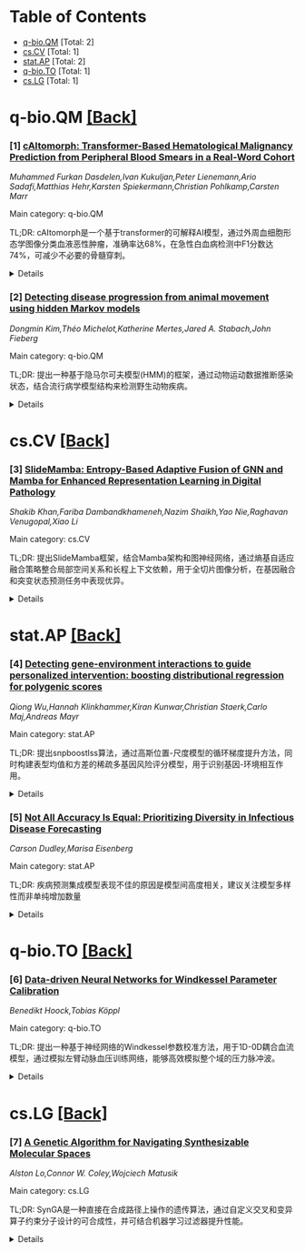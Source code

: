 <div id=toc></div>

# Table of Contents

- [q-bio.QM](#q-bio.QM) [Total: 2]
- [cs.CV](#cs.CV) [Total: 1]
- [stat.AP](#stat.AP) [Total: 2]
- [q-bio.TO](#q-bio.TO) [Total: 1]
- [cs.LG](#cs.LG) [Total: 1]


<div id='q-bio.QM'></div>

# q-bio.QM [[Back]](#toc)

### [1] [cAItomorph: Transformer-Based Hematological Malignancy Prediction from Peripheral Blood Smears in a Real-Word Cohort](https://arxiv.org/abs/2509.20402)
*Muhammed Furkan Dasdelen,Ivan Kukuljan,Peter Lienemann,Ario Sadafi,Matthias Hehr,Karsten Spiekermann,Christian Pohlkamp,Carsten Marr*

Main category: q-bio.QM

TL;DR: cAItomorph是一个基于transformer的可解释AI模型，通过外周血细胞形态学图像分类血液恶性肿瘤，准确率达68%，在急性白血病检测中F1分数达74%，可减少不必要的骨髓穿刺。


<details>
  <summary>Details</summary>
Motivation: 外周血涂片是诊断血液肿瘤的重要工具，但由于肿瘤转化通常发生在骨髓，可能无法在外周血中检测到异常，这带来了诊断挑战。

Method: 使用基于DinoBloom血液学基础模型的transformer架构，对6115名患者和495名健康对照的外周血单细胞图像进行编码和聚合，分为22个详细类别和7个粗类别。

Result: 在7种疾病分类中总体准确率为68±1%，急性白血病F1分数74±2%，骨髓增殖性肿瘤75±3%，无恶性肿瘤82±3%。前2预测准确率提升至84±1%。

Conclusion: 该研究展示了AI辅助诊断在血液恶性肿瘤中的潜力，基于真实世界数据训练的模型可提高诊断准确性并减少侵入性操作。

Abstract: Peripheral blood smears remain a cornerstone in the diagnosis of
hematological neoplasms, offering rapid and valuable insights that inform
subsequent diagnostic steps. However, since neoplastic transformations
typically arise in the bone marrow, they may not manifest as detectable
aberrations in peripheral blood, presenting a diagnostic challenge. In this
paper, we introduce cAItomorph, an explainable transformer-based AI model,
trained to classify hematological malignancies based on peripheral blood
cytomorphology. Our data comprises peripheral blood single-cell images from
6115 patients with diagnoses confirmed by cytomorphology, cytogenetics,
molecular genetics, and immunophenotyping from bone marrow samples, and 495
healthy controls, categorized into 22 detailed and 7 coarse classes. cAItomorph
leverages the DinoBloom hematology foundation model and aggregates image
encodings via a transformer-based architecture into a single vector. It
achieves an overall accuracy of 68$\pm$1% (mean$\pm$s.d., 5-fold
cross-validation) in 7-disease classification, with F1 scores of 74$\pm$2% for
acute leukemia, 75$\pm$3% for myeloproliferative neoplasms and 82$\pm$3% for no
malignancy cases. The overall accuracy increases to 84$\pm$1% in top-2
predictions. By analyzing multi-head attentions, we demonstrate clinically
relevant cell-level attentions and pixel-level heatmaps. Moreover, our model's
calibrated prediction probabilities reduced the false discovery rate from 13.8%
to 12% without missing any acute leukemia cases, thereby decreasing the number
of unnecessary bone marrow aspirations. Our code, test data, and model weights
are publicly available to ensure reproducibility. This study highlights the
potential of AI-assisted diagnostics in hematological malignancies,
illustrating how models trained on real-world data could enhance diagnostic
accuracy and reduce invasive procedures.

</details>


### [2] [Detecting disease progression from animal movement using hidden Markov models](https://arxiv.org/abs/2509.21132)
*Dongmin Kim,Théo Michelot,Katherine Mertes,Jared A. Stabach,John Fieberg*

Main category: q-bio.QM

TL;DR: 提出一种基于隐马尔可夫模型(HMM)的框架，通过动物运动数据推断感染状态，结合流行病学模型结构来检测野生动物疾病。


<details>
  <summary>Details</summary>
Motivation: 野生动物感染数据难以获取，但病原体感染会改变宿主运动行为，因此可通过动物轨迹推断感染状态，这对野生动物疾病监测和种群管理至关重要。

Method: 使用隐马尔可夫模型(HMM)框架，将观察到的运动行为与未观察到的感染状态联系起来，结合流行病学模型结构，包括约束转移概率、协变量效应和多尺度转换的分层HMM。

Result: 与兽医诊断报告对比显示，具有流行病学约束的HMM成功识别了感染相关的运动减少，而无约束模型未能捕捉疾病进展。模拟显示约束HMM能准确分类易感、感染和恢复状态。

Conclusion: 该框架为从运动数据检测感染提供了可转移的方法，可增强野生动物疾病监测，指导种群管理，并改善对疾病动态的理解。

Abstract: Understanding disease dynamics is crucial for managing wildlife populations
and assessing spillover risk to domestic animals and humans, but infection data
on free-ranging animals are difficult to obtain. Because pathogen and parasite
infections can alter host movement, infection status may be inferred from
animal trajectories. We present a hidden Markov model (HMM) framework that
links observed movement behaviors to unobserved infection states, consistent
with epidemiological compartmental models (e.g., susceptible, infected,
recovered, dead). Using movement data from 84 reintroduced scimitar-horned oryx
(Oryx dammah), 38 confirmed dead in the field and 6 sampled for disease
testing, we demonstrate how HMMs can incorporate epidemiological structure
through (1) constrained transition probabilities (e.g., to preclude or allow
recovery), (2) covariate effects on transmission, and (3) hierarchically
structured HMMs (HHMMs) for multi-scale transitions. Comparing veterinary
diagnostic reports with model outputs, we found that HMMs with epidemiological
constraints successfully identified infection-associated reductions in
movement, whereas unconstrained models failed to capture disease progression.
Simulations further showed that constrained HMMs accurately classified
susceptible, infected, and recovered states. By illustrating flexible
formulations and a workflow for model selection, we provide a transferable
approach for detecting infection from movement data. This framework can enhance
wildlife disease surveillance, guide population management, and improve
understanding of disease dynamics.

</details>


<div id='cs.CV'></div>

# cs.CV [[Back]](#toc)

### [3] [SlideMamba: Entropy-Based Adaptive Fusion of GNN and Mamba for Enhanced Representation Learning in Digital Pathology](https://arxiv.org/abs/2509.21239)
*Shakib Khan,Fariba Dambandkhameneh,Nazim Shaikh,Yao Nie,Raghavan Venugopal,Xiao Li*

Main category: cs.CV

TL;DR: 提出SlideMamba框架，结合Mamba架构和图神经网络，通过熵基自适应融合策略整合局部空间关系和长程上下文依赖，用于全切片图像分析，在基因融合和突变状态预测任务中表现优异。


<details>
  <summary>Details</summary>
Motivation: 计算病理学需要从全切片图像中提取有意义的表示来支持临床和生物学任务，现有方法在捕捉局部空间关系和长程上下文依赖方面存在局限。

Method: 集成Mamba架构（擅长捕捉长程全局依赖）和图神经网络（强调细粒度短程空间交互），引入基于熵的自适应融合策略，根据上下文重要性动态平衡两个分支的贡献。

Result: 在基因融合和突变状态预测任务中，SlideMamba的PRAUC达到0.751±0.05，优于MIL、Trans-MIL、Mamba-only、GNN-only和GAT-Mamba等方法，在ROC AUC、敏感性和特异性方面也表现优异。

Conclusion: 集成架构结合熵基自适应融合策略展现出强大性能，为计算病理学中的空间分辨预测建模任务提供了有前景的解决方案。

Abstract: Advances in computational pathology increasingly rely on extracting
meaningful representations from Whole Slide Images (WSIs) to support various
clinical and biological tasks. In this study, we propose a generalizable deep
learning framework that integrates the Mamba architecture with Graph Neural
Networks (GNNs) for enhanced WSI analysis. Our method is designed to capture
both local spatial relationships and long-range contextual dependencies,
offering a flexible architecture for digital pathology analysis. Mamba modules
excels in capturing long-range global dependencies, while GNNs emphasize
fine-grained short-range spatial interactions. To effectively combine these
complementary signals, we introduce an adaptive fusion strategy that uses an
entropy-based confidence weighting mechanism. This approach dynamically
balances contributions from both branches by assigning higher weight to the
branch with more confident (lower-entropy) predictions, depending on the
contextual importance of local versus global information for different
downstream tasks. We demonstrate the utility of our approach on a
representative task: predicting gene fusion and mutation status from WSIs. Our
framework, SlideMamba, achieves an area under the precision recall curve
(PRAUC) of 0.751 \pm 0.05, outperforming MIL (0.491 \pm 0.042), Trans-MIL (0.39
\pm 0.017), Mamba-only (0.664 \pm 0.063), GNN-only (0.748 \pm 0.091), and a
prior similar work GAT-Mamba (0.703 \pm 0.075). SlideMamba also achieves
competitive results across ROC AUC (0.738 \pm 0.055), sensitivity (0.662 \pm
0.083), and specificity (0.725 \pm 0.094). These results highlight the strength
of the integrated architecture, enhanced by the proposed entropy-based adaptive
fusion strategy, and suggest promising potential for application of
spatially-resolved predictive modeling tasks in computational pathology.

</details>


<div id='stat.AP'></div>

# stat.AP [[Back]](#toc)

### [4] [Detecting gene-environment interactions to guide personalized intervention: boosting distributional regression for polygenic scores](https://arxiv.org/abs/2509.20850)
*Qiong Wu,Hannah Klinkhammer,Kiran Kunwar,Christian Staerk,Carlo Maj,Andreas Mayr*

Main category: stat.AP

TL;DR: 提出snpboostlss算法，通过高斯位置-尺度模型的循环梯度提升方法，同时构建表型均值和方差的稀疏多基因风险评分模型，用于识别基因-环境相互作用。


<details>
  <summary>Details</summary>
Motivation: 当前多基因风险评分方法主要关注表型均值建模，忽略了方差分析。与表型方差相关的遗传变异可以为基因-环境相互作用研究提供重要见解。

Method: 使用循环梯度提升算法构建高斯位置-尺度模型，在高维大规模基因型数据中，每个提升步骤仅考虑最相关的变异批次，以提高计算效率。

Result: 在英国生物银行队列中验证了他汀类药物使用与表型方差多基因风险评分的相互作用，发现他汀类药物的治疗效果在表型方差多基因风险评分较高的人群中更显著。应用于BMI时，新构建的方差多基因风险评分与体力活动和久坐行为存在显著相互作用。

Conclusion: snpboostlss推导的表型方差多基因风险评分有潜力识别那些能从环境变化（如医疗干预和生活方式改变）中获益更多的个体。

Abstract: Polygenic risk scores can be used to model the individual genetic liability
for human traits. Current methods primarily focus on modeling the mean of a
phenotype neglecting the variance. However, genetic variants associated with
phenotypic variance can provide important insights to gene-environment
interaction studies. To overcome this, we propose snpboostlss, a cyclical
gradient boosting algorithm for a Gaussian location-scale model to jointly
derive sparse polygenic models for both the mean and the variance of a
quantitative phenotype. To improve computational efficiency on high-dimensional
and large-scale genotype data (large n and large p), we only consider a batch
of most relevant variants in each boosting step. We investigate the effect of
statins therapy (the environmental factor) on low-density lipoprotein in the UK
Biobank cohort using the new snpboostlss algorithm. We are able to verify the
interaction between statins usage and the polygenic risk scores for phenotypic
variance in both cross sectional and longitudinal analyses. Particularly,
following the spirit of target trial emulation, we observe that the treatment
effect of statins is more substantial in people with higher polygenic risk
scores for phenotypic variance, indicating gene-environment interaction. When
applying to body mass index, the newly constructed polygenic risk scores for
variance show significant interaction with physical activity and sedentary
behavior. Therefore, the polygenic risk scores for phenotypic variance derived
by snpboostlss have potential to identify individuals that could benefit more
from environmental changes (e.g. medical intervention and lifestyle changes).

</details>


### [5] [Not All Accuracy Is Equal: Prioritizing Diversity in Infectious Disease Forecasting](https://arxiv.org/abs/2509.21191)
*Carson Dudley,Marisa Eisenberg*

Main category: stat.AP

TL;DR: 疾病预测集成模型表现不佳的原因是模型间高度相关，建议关注模型多样性而非单纯增加数量


<details>
  <summary>Details</summary>
Motivation: 尽管集成预测在疾病应对中广泛应用，但COVID-19和流感预测中集成模型仅比最佳单一模型提升1%，甚至经常排名低于单个模型，需要探究集成模型表现不佳的原因

Method: 分析模型开发者和集成构建者通常关注独立准确性，但大多数流行病预测基于相同方法和监测数据，导致高度相关的预测误差

Result: 模型间的高度相关性限制了集成的好处，解释了为什么大型集成有时只能带来边际收益

Conclusion: 要实现集成的潜力，模型开发者和集成构建者应优先选择提供互补信息的模型，构建真正多样化的集成，产生更稳健的预测

Abstract: Ensemble forecasts have become a cornerstone of large-scale disease response,
underpinning decision making at agencies such as the US Centers for Disease
Control and Prevention (CDC). Their growing use reflects the goal of combining
multiple models to improve accuracy and stability versus using a single model.
However, recent experience shows these benefits are not guaranteed. During the
COVID-19 pandemic, the CDC's multi-model forecasting ensemble outperformed the
best single model by only 1%, and CDC flu forecasting ensembles have often
ranked below multiple individual models.
  This raises a key question: why are ensembles underperforming? We posit that
a central reason is that both model developers and ensemble builders typically
focus on stand-alone accuracy. Models are fit to minimize their own forecasting
error, and ensembles are often weighted according to those same scores.
However, most epidemic forecasts are built from a small set of approaches and
trained on the same surveillance data, leading to highly correlated errors.
This redundancy limits the benefit of ensembling and may explain why large
ensembles sometimes deliver only marginal gains.
  To realize the potential of ensembles, both modelers and ensemblers should
prioritize models that contribute complementary information rather than
replicating existing approaches. Ensembles built with this principle in mind
move beyond size for its own sake toward true diversity, producing forecasts
that are more robust and more valuable for epidemic preparedness and response.

</details>


<div id='q-bio.TO'></div>

# q-bio.TO [[Back]](#toc)

### [6] [Data-driven Neural Networks for Windkessel Parameter Calibration](https://arxiv.org/abs/2509.21206)
*Benedikt Hoock,Tobias Köppl*

Main category: q-bio.TO

TL;DR: 提出一种基于神经网络的Windkessel参数校准方法，用于1D-0D耦合血流模型，通过模拟左臂动脉血压训练网络，能够高效模拟整个域的压力脉冲波。


<details>
  <summary>Details</summary>
Motivation: 开发一种能够有效校准Windkessel参数的方法，特别是在测量位置不精确或数据受噪声影响的情况下。

Method: 设计数据驱动的神经网络，在左臂动脉模拟血压上训练，然后通过添加虚拟神经元并仅在这些神经元上重新训练来校准WK参数。

Result: 神经网络能够以可忽略的误差和计算量模拟整个模拟域的压力脉冲波（时间、空间和变化的WK参数）。

Conclusion: 该方法在各种场景下（特别是测量位置未知或数据有噪声时）评估了其有效性。

Abstract: In this work, we propose a novel method for calibrating Windkessel (WK)
parameters in a dimensionally reduced 1D-0D coupled blood flow model. To this
end, we design a data-driven neural network (NN)trained on simulated blood
pressures in the left brachial artery. Once trained, the NN emulates the
pressure pulse waves across the entire simulated domain, i.e., over time, space
and varying WK parameters, with negligible error and computational effort. To
calibrate the WK parameters on a measured pulse wave, the NN is extended by
dummy neurons and retrained only on these. The main objective of this work is
to assess the effectiveness of the method in various scenarios -- particularly,
when the exact measurement location is unknown or the data are affected by
noise.

</details>


<div id='cs.LG'></div>

# cs.LG [[Back]](#toc)

### [7] [A Genetic Algorithm for Navigating Synthesizable Molecular Spaces](https://arxiv.org/abs/2509.20719)
*Alston Lo,Connor W. Coley,Wojciech Matusik*

Main category: cs.LG

TL;DR: SynGA是一种直接在合成路径上操作的遗传算法，通过自定义交叉和变异算子约束分子设计的可合成性，并可结合机器学习过滤器提升性能。


<details>
  <summary>Details</summary>
Motivation: 受遗传算法有效性和分子设计中可合成性重要性的启发，开发能够直接操作合成路径并确保可合成性的算法。

Method: 使用自定义交叉和变异算子约束算法在可合成分子空间内操作，通过修改适应度函数适应不同设计任务，并可结合机器学习过滤器和贝叶斯优化。

Result: SynGA在可合成类似物搜索和样本效率属性优化等任务中表现有效，结合块过滤后达到最先进性能。

Conclusion: SynGA不仅可作为强大的独立基线，还可作为多功能模块集成到更大的合成感知工作流程中。

Abstract: Inspired by the effectiveness of genetic algorithms and the importance of
synthesizability in molecular design, we present SynGA, a simple genetic
algorithm that operates directly over synthesis routes. Our method features
custom crossover and mutation operators that explicitly constrain it to
synthesizable molecular space. By modifying the fitness function, we
demonstrate the effectiveness of SynGA on a variety of design tasks, including
synthesizable analog search and sample-efficient property optimization, for
both 2D and 3D objectives. Furthermore, by coupling SynGA with a machine
learning-based filter that focuses the building block set, we boost SynGA to
state-of-the-art performance. For property optimization, this manifests as a
model-based variant SynGBO, which employs SynGA and block filtering in the
inner loop of Bayesian optimization. Since SynGA is lightweight and enforces
synthesizability by construction, our hope is that SynGA can not only serve as
a strong standalone baseline but also as a versatile module that can be
incorporated into larger synthesis-aware workflows in the future.

</details>
